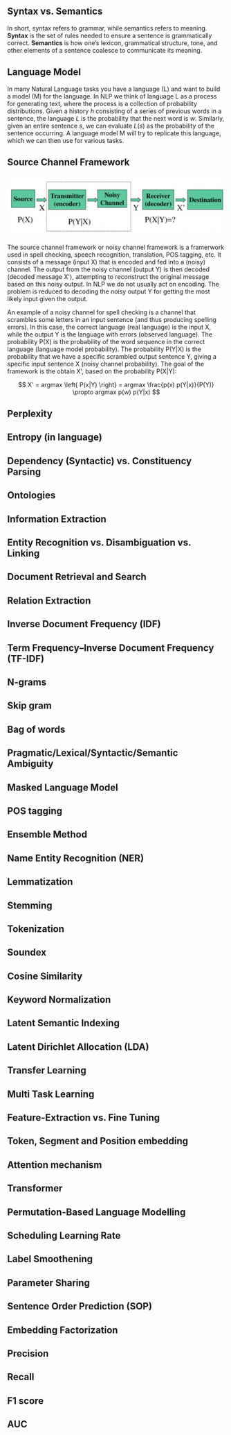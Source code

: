 ## Syntax vs. Semantics

In short, syntax refers to grammar, while semantics refers to meaning. **Syntax** is the set of rules needed to ensure a sentence is grammatically correct. **Semantics** is how one’s lexicon, grammatical structure, tone, and other elements of a sentence coalesce to communicate its meaning. 

## Language Model

In many Natural Language tasks you have a language (L) and want to build a model (M) for the language. In NLP we think of language L as a process for generating text, where the process is a collection of probability distributions. Given a history $h$ consisting of a series of previous words in a sentence, the language $L$ is the probability that the next word is $w$. Similarly, given an entire sentence $s$, we can evaluate $L(s)$ as the probability of the sentence occurring. A language model M will try to replicate this language, which we can then use for various tasks. 

## Source Channel Framework

![alt text](https://github.com/louisds/NLP-projects/blob/main/images/noisy_channel_model.png)

The source channel framework or noisy channel framework is a framerwork used in spell checking, speech recognition, translation, POS tagging, etc. It consists of a message (input X) that is encoded and fed into a (noisy) channel. The output from the noisy channel (output Y) is then decoded (decoded message X'), attempting to reconstruct the original message based on this noisy output. In NLP we do not usually act on encoding. The problem is reduced to decoding the noisy output Y for getting the most likely input given the output. 

An example of a noisy channel for spell checking is a channel that scrambles some letters in an input sentence (and thus producing spelling errors). In this case, the correct language (real language) is the input X, while the output Y is the language with errors (observed language). The probability P(X) is the probability of the word sequence in the correct language (language model probability). The probability P(Y|X) is the probability that we have a specific scrambled output sentence Y, giving a specific input sentence X (noisy channel probability). The goal of the framework is the obtain X', based on the probability P(X|Y): 

$$
X' = argmax \left{ P(x|Y) \right} = argmax \frac{p(x) p(Y|x)}{P(Y)} \propto argmax p(w) p(Y|x)
$$


## Perplexity



## Entropy (in language)

## Dependency (Syntactic) vs. Constituency Parsing

## Ontologies

## Information Extraction

## Entity Recognition vs. Disambiguation vs. Linking

## Document Retrieval and Search

## Relation Extraction

## Inverse Document Frequency (IDF)

## Term Frequency–Inverse Document Frequency (TF-IDF)

## N-grams

## Skip gram

## Bag of words

## Pragmatic/Lexical/Syntactic/Semantic Ambiguity

## Masked Language Model

## POS tagging

## Ensemble Method

## Name Entity Recognition (NER)

## Lemmatization

## Stemming

## Tokenization

## Soundex

## Cosine Similarity

## Keyword Normalization

## Latent Semantic Indexing

## Latent Dirichlet Allocation (LDA)

## Transfer Learning

## Multi Task Learning

## Feature-Extraction vs. Fine Tuning

## Token, Segment and Position embedding

## Attention mechanism

## Transformer

## Permutation-Based Language Modelling

## Scheduling Learning Rate

## Label Smoothening

## Parameter Sharing

## Sentence Order Prediction (SOP)

## Embedding Factorization

## Precision

## Recall

## F1 score

## AUC
